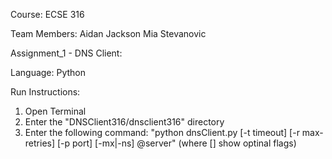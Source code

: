 Course: ECSE 316

Team Members:
Aidan Jackson
Mia Stevanovic

Assignment_1 - DNS Client:

Language:
Python

Run Instructions:
1. Open Terminal
2. Enter the "DNSClient316/dnsclient316" directory
3. Enter the following command: "python dnsClient.py [-t timeout] [-r max-retries] [-p port] [-mx|-ns] @server" (where [] show optinal flags)
